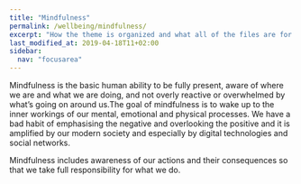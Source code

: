 ```yaml
---
title: "Mindfulness"
permalink: /wellbeing/mindfulness/
excerpt: "How the theme is organized and what all of the files are for."
last_modified_at: 2019-04-18T11+02:00
sidebar:
  nav: "focusarea"
---
```



Mindfulness is the basic human ability to be fully present, aware of where we are and what we are doing, and not overly reactive or overwhelmed by what’s going on around us.The goal of mindfulness is to wake up to the inner workings of our mental, emotional and physical processes. We have a bad habit of emphasising the negative and overlooking the positive and it is amplified by our modern society and especially by digital technologies and social networks.

Mindfulness includes awareness of our actions and their consequences so that we take full responsibility for what we do.
